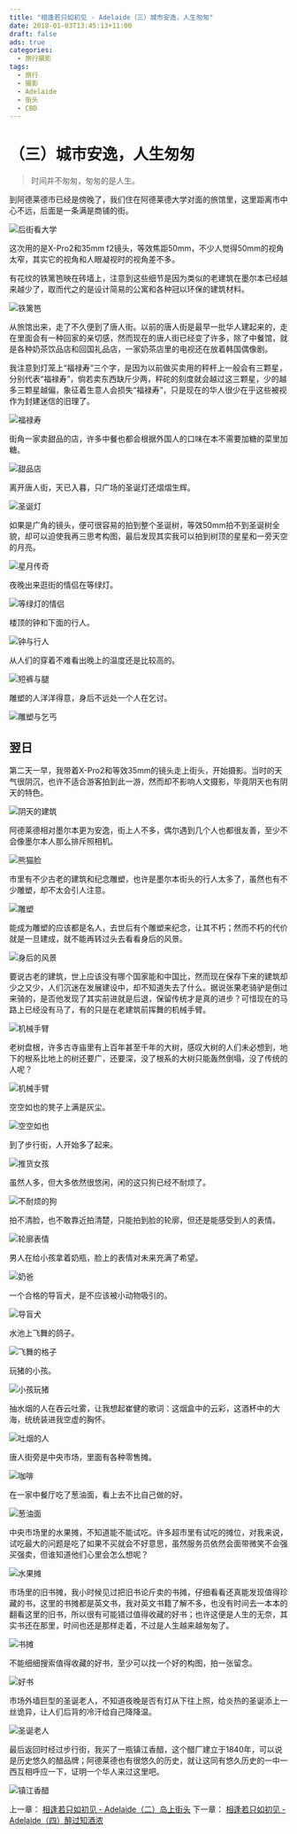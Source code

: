 ```yaml
---
title: "相逢若只如初见 - Adelaide（三）城市安逸，人生匆匆"
date: 2018-01-03T13:45:13+11:00
draft: false
ads: true
categories:
  - 旅行摄影
tags:
  - 旅行
  - 摄影
  - Adelaide
  - 街头
  - CBD
---
```

# （三）城市安逸，人生匆匆

> 时间并不匆匆，匆匆的是人生。

到阿德莱德市已经是傍晚了，我们住在阿德莱德大学对面的旅馆里，这里距离市中心不远，后面是一条满是商铺的街。

![后街看大学][city-1]

这次用的是X-Pro2和35mm f2镜头，等效焦距50mm，不少人觉得50mm的视角太窄，其实它的视角和人眼凝视时的视角差不多。

有花纹的铁篱笆映在砖墙上，注意到这些细节是因为类似的老建筑在墨尔本已经越来越少了，取而代之的是设计简易的公寓和各种冠以环保的建筑材料。

![铁篱笆][city-2]

从旅馆出来，走了不久便到了唐人街。以前的唐人街是最早一批华人建起来的，走在里面会有一种回家的亲切感，然而现在的唐人街已经变了许多，除了中餐馆，就是各种奶茶饮品店和回国礼品店，一家奶茶店里的电视还在放着韩国偶像剧。

我注意到灯笼上“福禄寿”三个字，是因为以前做买卖用的秤杆上一般会有三颗星，分别代表“福禄寿”，倘若卖东西缺斤少两，秤砣的刻度就会越过这三颗星，少的越多三颗星越偏，象征着生意人会损失“福禄寿”，只是现在的华人很少在乎这些被视作为封建迷信的旧理了。

![福禄寿][city-3]

街角一家卖甜品的店，许多中餐也都会根据外国人的口味在本不需要加糖的菜里加糖。

![甜品店][city-4]

离开唐人街，天已入暮，只广场的圣诞灯还熠熠生辉。

![圣诞灯][city-5]

如果是广角的镜头，便可很容易的拍到整个圣诞树，等效50mm拍不到圣诞树全貌，却可以迫使我再三思考构图，最后发现其实我可以拍到树顶的星星和一旁天空的月亮。

![星月传奇][city-6]

夜晚出来逛街的情侣在等绿灯。

![等绿灯的情侣][city-7]

楼顶的钟和下面的行人。

![钟与行人][city-8]

从人们的穿着不难看出晚上的温度还是比较高的。

![短裤与腿][city-9]

雕塑的人洋洋得意，身后不远处一个人在乞讨。

![雕塑与乞丐][city-10]

## 翌日

第二天一早，我带着X-Pro2和等效35mm的镜头走上街头，开始摄影。当时的天气很阴沉，也许不适合游客拍到此一游，然而却不影响人文摄影，毕竟阴天也有阴天的特色。

![阴天的建筑][city-11]

阿德莱德相对墨尔本更为安逸，街上人不多，偶尔遇到几个人也都很友善，至少不会像墨尔本人那么排斥照相机。

![熊猫脸][city-12]

市里有不少古老的建筑和纪念雕塑，也许是墨尔本街头的行人太多了，虽然也有不少雕塑，却不太会引人注意。

![雕塑][city-13]

能成为雕塑的应该都是名人，去世后有个雕塑来纪念，让其不朽；然而不朽的代价就是一旦建成，就不能再转过头去看看身后的风景。

![身后的风景][city-14]

要说古老的建筑，世上应该没有哪个国家能和中国比，然而现在保存下来的建筑却少之又少，人们沉迷在发展建设中，却不知道失去了什么。据说张果老骑驴是倒过来骑的，是否他发现了其实前进就是后退，保留传统才是真的进步？可惜现在的马路上已经没有马了，有的只是在老建筑前挥舞的机械手臂。

![机械手臂][city-15]

老树盘根，许多古寺庙里有上百年甚至千年的大树，感叹大树的人们未必想到，地下的根系比地上的树还要广，还要深，没了根系的大树只能轰然倒塌，没了传统的人呢？

![机械手臂][city-16]

空空如也的凳子上满是灰尘。

![空空如也][city-17]

到了步行街，人开始多了起来。

![推货女孩][city-18]

虽然人多，但大多依然很悠闲，闲的这只狗已经不耐烦了。

![不耐烦的狗][city-19]

拍不清脸，也不敢靠近拍清楚，只能拍到脸的轮廓，但还是能感受到人的表情。

![轮廓表情][city-20]

男人在给小孩拿着奶瓶，脸上的表情对未来充满了希望。

![奶爸][city-21]

一个合格的导盲犬，是不应该被小动物吸引的。

![导盲犬][city-22]

水池上飞舞的鸽子。

![飞舞的格子][city-23]

玩猪的小孩。

![小孩玩猪][city-24]

抽水烟的人在吞云吐雾，让我想起崔健的歌词：这烟盒中的云彩，这酒杯中的大海，统统装进我空虚的胸怀。

![吐烟的人][city-25]

唐人街旁是中央市场，里面有各种零售摊。

![咖啡][city-26]

在一家中餐厅吃了葱油面，看上去不比自己做的好。

![葱油面][city-27]

中央市场里的水果摊，不知道能不能试吃。许多超市里有试吃的摊位，对我来说，试吃最大的问题是吃了如果不买就会不好意思，虽然服务员依然会面带微笑不会强买强卖，但谁知道他们心里会怎么想呢？

![水果摊][city-28]

市场里的旧书摊，我小时候见过把旧书论斤卖的书摊，仔细看看还真能发现值得珍藏的书，这里的书摊都是英文书，我对英文书籍了解不多，也没有时间去一本本的翻看这里的旧书，所以很有可能错过值得收藏的好书；也许这便是人生的无奈，其实书还在那里，时间也还是那样走着，不过是人生越来越匆匆了。

![书摊][city-29]

不能细细搜索值得收藏的好书，至少可以找一个好的构图，拍一张留念。

![好书][city-30]

市场外墙巨型的圣诞老人，不知道夜晚是否有灯从下往上照，给炎热的圣诞添上一丝诡异，让人们后背的冷汗给自己降降温。

![圣诞老人][city-31]

最后返回时经过步行街，我买了一瓶镇江香醋，这个醋厂建立于1840年，可以说是历史悠久的醋品牌；阿德莱德也有很悠久的历史，就让这同有悠久历史的一中一西互相呼应一下，证明一个华人来过这里吧。

![镇江香醋][city-32]

上一章： [相逢若只如初见 - Adelaide（二）岛上街头](/cn/article/travelphotographysa/streetonisland/)
下一章： [相逢若只如初见 - Adelaide（四）醉过知酒浓](/cn/article/travelphotographysa/penfold/)

[city-1]: /photos/travelphotographySA/city-1-anno.jpg
[city-2]: /photos/travelphotographySA/city-2-anno.jpg
[city-3]: /photos/travelphotographySA/city-3-anno.jpg
[city-4]: /photos/travelphotographySA/city-4-anno.jpg
[city-5]: /photos/travelphotographySA/city-5-anno.jpg
[city-6]: /photos/travelphotographySA/city-6-anno.jpg
[city-7]: /photos/travelphotographySA/city-7-anno.jpg
[city-8]: /photos/travelphotographySA/city-8-anno.jpg
[city-9]: /photos/travelphotographySA/city-9-anno.jpg
[city-10]: /photos/travelphotographySA/city-10-anno.jpg
[city-11]: /photos/travelphotographySA/city-11-anno.jpg
[city-12]: /photos/travelphotographySA/city-12-anno.jpg
[city-13]: /photos/travelphotographySA/city-13-anno.jpg
[city-14]: /photos/travelphotographySA/city-14-anno.jpg
[city-15]: /photos/travelphotographySA/city-15-anno.jpg
[city-16]: /photos/travelphotographySA/city-16-anno.jpg
[city-17]: /photos/travelphotographySA/city-17-anno.jpg
[city-18]: /photos/travelphotographySA/city-18-anno.jpg
[city-19]: /photos/travelphotographySA/city-19-anno.jpg
[city-20]: /photos/travelphotographySA/city-20-anno.jpg
[city-21]: /photos/travelphotographySA/city-21-anno.jpg
[city-22]: /photos/travelphotographySA/city-22-anno.jpg
[city-23]: /photos/travelphotographySA/city-23-anno.jpg
[city-24]: /photos/travelphotographySA/city-24-anno.jpg
[city-25]: /photos/travelphotographySA/city-25-anno.jpg
[city-26]: /photos/travelphotographySA/city-26-anno.jpg
[city-27]: /photos/travelphotographySA/city-27-anno.jpg
[city-28]: /photos/travelphotographySA/city-28-anno.jpg
[city-29]: /photos/travelphotographySA/city-29-anno.jpg
[city-30]: /photos/travelphotographySA/city-30-anno.jpg
[city-31]: /photos/travelphotographySA/city-31-anno.jpg
[city-32]: /photos/travelphotographySA/city-32-anno.jpg
